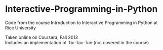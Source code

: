 # Interactive-Programming-in-Python
Code from the course Introduction to Interactive Programming in Python at Rice University

Taken online on Coursera, Fall 2013 <br />
Includes an implementation of Tic-Tac-Toe (not covered in the course)
